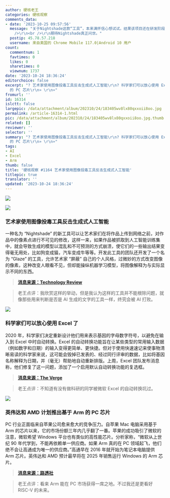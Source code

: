```yaml
---
author: 硬核老王
categories: 硬核观察
comments_data:
- date: '2023-10-25 09:57:56'
  message: "关于Nightshade这款“工具”，本来满怀信心想试试，结果该项目还在研发阶段；搜遍全网，只有新闻报道和开发团队的论文，没有实际可用的源码与发布版本。<br
    />\r\n<br />\r\n期待Nightshade真正问世。"
  postip: 45.78.57.218
  username: 来自美国的 Chrome Mobile 117.0|Android 10 用户
count:
  commentnum: 1
  favtimes: 0
  likes: 0
  sharetimes: 0
  viewnum: 1737
date: '2023-10-24 18:36:24'
editorchoice: false
excerpt: "? 艺术家使用图像投毒工具反击生成式人工智能\r\n? 科学家们可以放心使用 Excel 了\r\n? 英伟达和 AMD 计划推出基于 Arm
  的 PC 芯片\r\n» \r\n»"
fromurl: ''
id: 16314
islctt: false
largepic: /data/attachment/album/202310/24/183405wv8lx80qxxoii8oo.jpg
permalink: /article-16314-1.html
pic: /data/attachment/album/202310/24/183405wv8lx80qxxoii8oo.jpg.thumb.jpg
related: []
reviewer: ''
selector: ''
summary: "? 艺术家使用图像投毒工具反击生成式人工智能\r\n? 科学家们可以放心使用 Excel 了\r\n? 英伟达和 AMD 计划推出基于 Arm
  的 PC 芯片\r\n» \r\n»"
tags:
- AI
- Excel
- Arm
thumb: false
title: '硬核观察 #1164 艺术家使用图像投毒工具反击生成式人工智能'
titlepic: true
translator: ''
updated: '2023-10-24 18:36:24'
---
```


![](/data/attachment/album/202310/24/183405wv8lx80qxxoii8oo.jpg)


![](/data/attachment/album/202310/24/183412lx83cfg3zzxf1x88.jpg)


### 艺术家使用图像投毒工具反击生成式人工智能


一种名为 “Nightshade” 的新工具可以让艺术家们在将作品上传到网络之前，对作品中的像素点进行不可见的修改，这样一来，如果作品被抓取到人工智能训练集中，就会导致生成的模型以混乱和不可预测的方式崩溃，使它们的一些输出结果变得毫无用处，比如狗变成猫，汽车变成牛等等。开发此工具的团队还开发了一个名为 “Glaze” 的工具，允许艺术家 “屏蔽” 自己的个人风格，过微妙的方式改变图像的像素，这种改变人眼看不见，但却能操纵机器学习模型，将图像解释为与实际显示不同的东西。



> 
> **[消息来源：Technology Review](https://www.technologyreview.com/2023/10/23/1082189/data-poisoning-artists-fight-generative-ai/)**
> 
> 
> 



> 
> 老王点评：我欣赏这样的举动，但是我认为这样的工具并不能根除问题，就像那些用来判断是否是 AI 生成的文字的工具一样，终究会被 AI 打败。
> 
> 
> 


![](/data/attachment/album/202310/24/183421woegzsy70e8s8cj7.jpg)


### 科学家们可以放心使用 Excel 了


2020 年，科学家们决定重新设计他们用来表示基因的字母数字符号，以避免在输入到 Excel 中时自动转换。Excel 的自动转换功能旨在让某些类型的常用输入数据（例如数字和日期）的输入变得更简单、更快捷。但对于使用快速速记来使事物清晰易读的科学家来说，这可能会毁掉已发表的、经过同行评审的数据，比如将基因名称解释为日期，并（毫无）帮助地自动重新排版。上周，Excel 团队发布消息称，他们修复了这一问题，添加了一个启用默认自动转换功能的复选框。



> 
> **[消息来源：The Verge](https://www.theverge.com/2023/10/21/23926585/microsoft-excel-misreading-dates-human-genes-conversion-fixed)**
> 
> 
> 



> 
> 老王点评：不知道有没有做科研的同学被微软 Excel 的自动转换坑过。
> 
> 
> 


![](/data/attachment/album/202310/24/183610mqz88ou7sopoursb.jpg)


### 英伟达和 AMD 计划推出基于 Arm 的 PC 芯片


PC 行业正面临来自苹果公司愈来愈大的竞争压力。自苹果 Mac 电脑采用基于 Arm 的芯片以来，它的市场份额三年内几乎翻了一番。苹果的成功吸引了微软的注意，微软希望 Windows 平台也有类似的高性能芯片。分析家称，“微软从上世纪 90 年代学到，不能再依赖单一供应商。如果 Arm 真的在 PC 领域起飞，他们绝不会让高通成为唯一的供应商。”高通早在 2016 年就开始为笔记本电脑提供 Arm 芯片。英伟达和 AMD 预计最早将在 2025 年销售运行 Windows 的 Arm 芯片。



> 
> **[消息来源：路透社](https://www.reuters.com/technology/nvidia-make-arm-based-pc-chips-major-new-challenge-intel-2023-10-23/)**
> 
> 
> 



> 
> 老王点评：看来 Arm 能在 PC 市场获得一席之地。不过我还是更看好 RISC-V 的未来。
> 
> 
>
